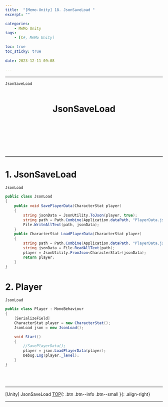```yaml
---
title:  "[Memo-Unity] 18. JsonSaveLoad "
excerpt: ""

categories:
    - MeMo Unity
tags:
    - [C#, MeMo Unity]

toc: true
toc_sticky: true
 
date: 2023-12-11 09:08

---
```

- - -

`JsonSaveLoad` 
<BR><BR>

<center><H1>  JsonSaveLoad  </H1></center>

<br><br><br><br><br><br>
- - - 

# 1. JsonSaveLoad

<div class="notice--primary" markdown="1"> 

`JsonLoad`

```c#
public class JsonLoad
{
    public void SavePlayerData(CharacterStat player)
    {
        string jsonData = JsonUtility.ToJson(player, true);
        string path = Path.Combine(Application.dataPath, "PlayerData.json");
        File.WriteAllText(path, jsonData);
    }
    public CharacterStat LoadPlayerData(CharacterStat player)
    {
        string path = Path.Combine(Application.dataPath, "PlayerData.json");
        string jsonData = File.ReadAllText(path);
        player = JsonUtility.FromJson<CharacterStat>(jsonData);
        return player;
    }
}
```
</div>

# 2. Player

<div class="notice--primary" markdown="1"> 

`JsonLoad`

```c#
public class Player : MonoBehaviour
{
    [SerializeField]
    CharacterStat player = new CharacterStat();
    JsonLoad json = new JsonLoad();

    void Start()
    {
        //SavePlayerData();
        player = json.LoadPlayerData(player);
        Debug.Log(player._level);
    }
}
```
</div>


<br><br>
- - - 

[Unity] JsonSaveLoad
[TOP](#){: .btn .btn--info .btn--small }{: .align-right}
<br>
- - -
